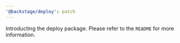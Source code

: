 ```yaml
---
'@backstage/deploy': patch
---
```


Introducting the deploy package. Please refer to the `README` for more information.

